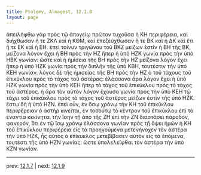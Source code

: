 ```yaml
---
title: Ptolemy, Almagest, 12.1.8
layout: page
---
```


ἀπειλήφθω γὰρ πρὸς τῷ ἀπογείῳ πρῶτον τυχοῦσα ἡ ΚΗ περιφέρεια, καὶ διήχθωσαν ἥ τε ΖΚΛ καὶ ἡ ΚΘΜ, καὶ ἐπεζεύχθωσαν ἥ τε ΒΚ καὶ ἡ ΔΚ καὶ ἔτι ἥ τε ΕΚ καὶ ἡ ΕΗ. ἐπεὶ τοίνυν τριγώνου τοῦ ΒΚΖ μείζων ἐστὶν ἡ ΒΗ τῆς ΒΚ, μείζονα λόγον ἔχει ἡ ΒΗ πρὸς τὴν ΗΖ ἤπερ ἡ ὑπὸ ΗΖΚ γωνία πρὸς τὴν ὑπὸ ΗΒΚ γωνίαν: ὥστε καὶ ἡ ἡμίσεια τῆς ΒΗ πρὸς τὴν ΗΖ μείζονα λόγον ἔχει ἤπερ ἡ ὑπὸ ΗΖΚ γωνία πρὸς τὴν διπλῆν τῆς ὑπὸ ΚΒΗ, τουτέστιν τὴν ὑπὸ ΚΕΗ γωνίαν. λόγος δὲ τῆς ἡμισείας τῆς ΒΗ πρὸς τὴν ΗΖ ὁ τοῦ τάχους τοῦ ἐπικύκλου πρὸς τὸ τάχος τοῦ ἀστέρος: ἐλάσσονα ἄρα λόγον ἔχει ἡ ὑπὸ ΗΖΚ γωνία πρὸς τὴν ὑπὸ ΚΕΗ ἤπερ τὸ τάχος τοῦ ἐπικύκλου πρὸς τὸ τάχος τοῦ ἀστέρος. ἡ ἄρα τὸν αὐτὸν λόγον ἔχουσα γωνία πρὸς τὴν ὑπὸ ΚΕΗ τῷ τάχει τοῦ ἐπικύκλου πρὸς τὸ τάχος τοῦ ἀστέρος μείζων ἐστὶν τῆς ὑπὸ ΗΖΚ. ἔστω δὴ ἡ ὑπὸ ΗΖΝ. ἐπεὶ οὖν, ἐν ὅσῳ χρόνῳ τὴν ΚΗ τοῦ ἐπικύκλου περιφέρειαν ὁ ἀστὴρ κινεῖται, ἐν τοσούτῳ τὸ κέντρον τοῦ ἐπικύκλου ἐπὶ τὰ ἐναντία κεκίνηται τὴν ἴσην τῇ ἀπὸ τῆς ΖΗ ἐπὶ τὴν ΖΝ διαστάσει πάροδον, φανερόν, ὅτι ἐν τῷ ἴσῳ χρόνῳ ἐλάσσονα γωνίαν πρὸς τῇ ὄψει ἡμῶν ἡ ΚΗ τοῦ ἐπικύκλου περιφέρεια εἰς τὰ προηγούμενα μετενήνοχεν τὸν ἀστέρα τὴν ὑπὸ ΗΖΚ, ἧς αὐτὸς ὁ ἐπίκυκλος μετεβίβασεν αὐτὸν εἰς τὰ ἑπόμενα, τουτέστι τῆς ὑπὸ ΗΖΝ γωνίας: ὥστε ὑπολελεῖφθαι τὸν ἀστέρα τὴν ὑπὸ ΚΖΝ γωνίαν. 

---

prev: [12.1.7](../12.1.7/) | next: [12.1.9](../12.1.9/)

